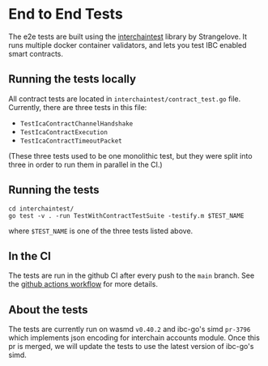 # End to End Tests

The e2e tests are built using the [interchaintest](https://github.com/strangelove-ventures/interchaintest) library by Strangelove. It runs multiple docker container validators, and lets you test IBC enabled smart contracts.

## Running the tests locally

All contract tests are located in `interchaintest/contract_test.go` file. Currently, there are three tests in this file:

- `TestIcaContractChannelHandshake`
- `TestIcaContractExecution`
- `TestIcaContractTimeoutPacket`

(These three tests used to be one monolithic test, but they were split into three in order to run them in parallel in the CI.)

## Running the tests

```text
cd interchaintest/
go test -v . -run TestWithContractTestSuite -testify.m $TEST_NAME
```

where `$TEST_NAME` is one of the three tests listed above.

## In the CI

The tests are run in the github CI after every push to the `main` branch. See the [github actions workflow](https://github.com/srdtrk/cw-ica-controller/blob/main/.github/workflows/e2e.yml) for more details.

## About the tests

The tests are currently run on wasmd `v0.40.2` and ibc-go's simd `pr-3796` which implements json encoding for interchain accounts module. Once this pr is merged, we will update the tests to use the latest version of ibc-go's simd.
